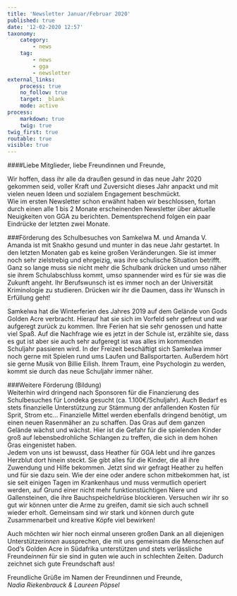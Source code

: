 ```yaml
---
title: 'Newsletter Januar/Februar 2020'
published: true
date: '12-02-2020 12:57'
taxonomy:
    category:
        - news
    tag:
        - news
        - gga
        - newsletter
external_links:
    process: true
    no_follow: true
    target: _blank
    mode: active
process:
    markdown: true
    twig: true
twig_first: true
routable: true
visible: true
---
```


####Liebe Mitglieder, liebe Freundinnen und Freunde,   

Wir hoffen, dass ihr alle da draußen gesund in das neue Jahr 2020 gekommen seid, voller Kraft und Zuversicht dieses Jahr anpackt und mit vielen neuen Ideen und sozialem Engagement beschmückt.   
Wie im ersten Newsletter schon erwähnt haben wir beschlossen, fortan durch einen alle 1 bis 2 Monate erscheinenden Newsletter über aktuelle Neuigkeiten von GGA zu berichten. Dementsprechend folgen ein paar Eindrücke der letzten zwei Monate. 
   
###Förderung des Schulbesuches von Samkelwa M. und Amanda V.    
Amanda ist mit Snakho gesund und munter in das neue Jahr gestartet. In den letzten Monaten gab es keine großen Veränderungen. Sie ist immer noch sehr zielstrebig und ehrgeizig, was ihre schulische Situation betrifft. Ganz so lange muss sie nicht mehr die Schulbank drücken und umso näher sie ihrem Schulabschluss kommt, umso spannender wird es für sie was die Zukunft angeht. Ihr Berufswunsch ist es immer noch an der Universität Kriminologie zu studieren. Drücken wir ihr die Daumen, dass ihr Wunsch in Erfüllung geht!   
   
Samkelwa hat die Winterferien des Jahres 2019 auf dem Gelände von Gods Golden Acre verbracht. Hierauf hat sie sich im Vorfeld sehr gefreut und war aufgeregt zurück zu kommen. Ihre Ferien hat sie sehr genossen und hatte viel Spaß. Auf die Nachfrage wie es jetzt in der Schule ist, erzählte sie, dass es gut ist aber sie auch sehr aufgeregt ist was alles im kommenden Schuljahr passieren wird. In der Freizeit beschäftigt sich Samkelwa immer noch gerne mit Spielen rund ums Laufen und Ballsportarten. Außerdem hört sie gerne Musik von Billie Eilish. Ihrem Traum, eine Psychologin zu werden, kommt sie durch das neue Schuljahr immer näher.   
   
###Weitere Förderung (Bildung)   
Weiterhin wird dringend nach Sponsoren für die Finanzierung des Schulbesuches für Londeka gesucht (ca. 1.100€/Schuljahr). Auch Bedarf es stets finanzielle Unterstützung zur Stämmung der anfallenden Kosten für Sprit, Strom etc... Finanzielle Mittel werden ebenfalls dringend benötigt, um einen neuen Rasenmäher an zu schaffen. Das Gras auf dem ganzen Gelände wächst und wächst. Hier ist die Gefahr für die spielenden Kinder groß auf lebensbedrohliche Schlangen zu treffen, die sich in dem hohen Gras  eingenistet haben.   
Jedem von uns ist bewusst, dass Heather für GGA lebt und ihre ganzes Herzblut dort hinein steckt. Sie gibt alles für die Kinder, die all ihre Zuwendung und Hilfe bekommen. Jetzt sind wir gefragt Heather zu helfen und für sie dazu sein. Wie der eine oder andere schon mitbekommen hat, ist sie seit einigen Tagen im Krankenhaus und muss vermutlich operiert werden, auf Grund einer nicht mehr funktionstüchtigen Niere und Gallensteinen, die ihre Bauchspeicheldrüse blockieren. Versuchen wir ihr so gut wir können unter die Arme zu greifen, damit sie sich auch schnell wieder erholt. Gemeinsam sind wir stark und können durch gute Zusammenarbeit und kreative Köpfe viel bewirken! 

Auch möchten wir hier noch einmal unseren großen Dank an all diejenigen Unterstützer*innen* aussprechen, die mit uns gemeinsam die Menschen auf God‘s Golden Acre in Südafrika unterstützen und stets verlässliche Freunde*innen* für sie sind in guten wie auch in schlechten Zeiten. Dadurch zeichnet sich gute Freundschaft aus!   
   
Freundliche Grüße im Namen der Freundinnen und Freunde,   
_Nadia Riekenbrauck & Laureen Pöpsel_ 